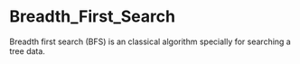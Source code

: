 # Breadth_First_Search

Breadth first search (BFS) is an classical algorithm specially for searching a tree data.

